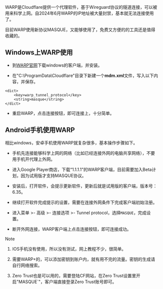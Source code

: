 WARP是Cloudflare提供一个代理软件，基于Wireguard协议的隧道连接，可以被用来科学上网。自2024年6月WARP的IP地址被大量封禁，基本就无法连接使用了。

目前WARP使用新协议MASQUE，又能够使用了，免费又方便的的工具还是值得收藏的。

## Windows上WARP使用

- 到[WARP官网](https://one.one.one.one/)下载windows的客户端，并安装。
  
- 在"C:\ProgramData\Cloudflare"目录下新建一个**mdm.xml**文件，写入以下内容，并保存。
  

```
<dict>
    <key>warp_tunnel_protocol</key>
    <string>masque</string>
</dict>
```

- 重启WARP，点击连接按钮，即可连接上，十分简单。

## Android手机使用WARP

相比windows，安卓手机使用WARP就复杂很多，基本操作步骤如下。

- 手机先连接能够科学上网的网络（比如已经连接外网的电脑共享网络），不要用手机开代理上外网。
  
- 进入Google Player商店，下载“1.1.1.1”的WARP客户端，目前需要加入Beta计划，因为试用版才支持MASQUE协议。
  
- 安装后，打开软件，会提示更新软件，更新后就是试用版的客户端，版本号：6.35。
  
- 继续打开软件完成提示的设置，需要在连接外网条件下完成客户端初始注册。
  
- 进入菜单 >- 高级 >- 连接选项 >- Tunnel protocol，选择`MASQUE`，完成设置。
  
- 断开外网连接，WARP客户端上点击连接按钮，即可连接成功。
  

> [!Note]
> 
> 1. IOS手机没有使用，所以没有测试，网上教程不少，很简单。
>   
> 2. 需要WARP+的，可以添加密钥到账户内，就有用不完的流量。密钥的生成请自行网络搜索。
>   
> 3. Zero Trust也是可以用的，需要登陆CF网站，在Zero Trust设置里开启"MASQUE`"，客户端直接登录Zero Trust账号即可。
>